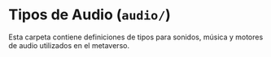# Tipos de Audio (`audio/`)

Esta carpeta contiene definiciones de tipos para sonidos, música y motores de audio utilizados en el metaverso. 